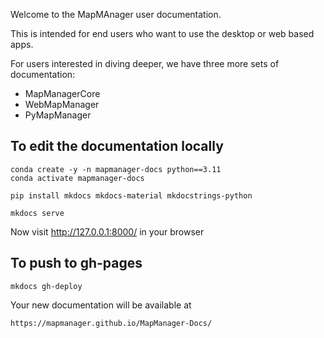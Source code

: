 Welcome to the MapMAnager user documentation.

This is intended for end users who want to use the desktop or web based apps.

For users interested in diving deeper, we have three more sets of documentation:

 - MapManagerCore
 - WebMapManager
 - PyMapManager

 ## To edit the documentation locally

    conda create -y -n mapmanager-docs python==3.11
    conda activate mapmanager-docs

    pip install mkdocs mkdocs-material mkdocstrings-python

    mkdocs serve

Now visit http://127.0.0.1:8000/ in your browser

## To push to gh-pages

    mkdocs gh-deploy

Your new documentation will be available at

    https://mapmanager.github.io/MapManager-Docs/